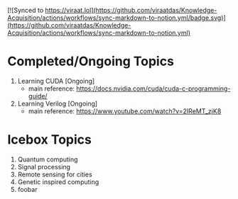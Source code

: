 [![Synced to https://viraat.lol](https://github.com/viraatdas/Knowledge-Acquisition/actions/workflows/sync-markdown-to-notion.yml/badge.svg)](https://github.com/viraatdas/Knowledge-Acquisition/actions/workflows/sync-markdown-to-notion.yml)

# Completed/Ongoing Topics

1. Learning CUDA [Ongoing]
   - main reference: https://docs.nvidia.com/cuda/cuda-c-programming-guide/
2. Learning Verilog [Ongoing]
    - main reference: https://www.youtube.com/watch?v=2IReMT_zjK8

# Icebox Topics

1. Quantum computing
1. Signal processing
1. Remote sensing for cities
1. Genetic inspired computing
1. foobar
